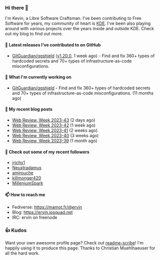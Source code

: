 ### Hi there 👋

I'm Kevin, a Libre Software Craftsman. I've been contributing to Free Software for years,
my community of heart is [KDE](https://kde.org). I've been also playing around with various
projects over the years inside and outside KDE. Check out my blog to find out more.

#### 🔭 Latest releases I've contributed to on GitHub

- [GitGuardian/ggshield](https://github.com/GitGuardian/ggshield) ([v1.20.0](https://github.com/GitGuardian/ggshield/releases/tag/v1.20.0), 1 week ago) - Find and fix 360&#43; types of hardcoded secrets and 70&#43; types of infrastructure-as-code misconfigurations.

#### 🌱 What I'm currently working on

- [GitGuardian/ggshield](https://github.com/GitGuardian/ggshield) - Find and fix 360&#43; types of hardcoded secrets and 70&#43; types of infrastructure-as-code misconfigurations. (11 months ago)

#### 📜 My recent blog posts

- [Web Review, Week 2023-43](https://ervin.ipsquad.net/blog/2023/10/27/web-review-week-2023-43/) (2 days ago)
- [Web Review, Week 2023-42](https://ervin.ipsquad.net/blog/2023/10/20/web-review-week-2023-42/) (1 week ago)
- [Web Review, Week 2023-41](https://ervin.ipsquad.net/blog/2023/10/13/web-review-week-2023-41/) (2 weeks ago)
- [Web Review, Week 2023-40](https://ervin.ipsquad.net/blog/2023/10/06/web-review-week-2023-40/) (3 weeks ago)
- [Web Review, Week 2023-39](https://ervin.ipsquad.net/blog/2023/09/29/web-review-week-2023-39/) (1 month ago)

#### 👯 Check out some of my recent followers

- [jrichy1](https://github.com/jrichy1)
- [Neustradamus](https://github.com/Neustradamus)
- [amirouche](https://github.com/amirouche)
- [killmonger420](https://github.com/killmonger420)
- [MilleniumSpark](https://github.com/MilleniumSpark)

#### 📫 How to reach me

- Fediverse: https://mamot.fr/@ervin
- Blog: https://ervin.ipsquad.net
- IRC: ervin on freenode

### 👍 Kudos

Want your own awesome profile page? Check out [readme-scribe](https://github.com/muesli/readme-scribe)!
I'm happily using it to produce this page. Thanks to Christian Muehlhaeuser for all the hard work.

